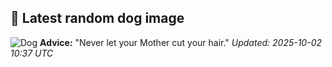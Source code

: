 ## 🐶 Latest random dog image
![Dog](https://images.dog.ceo/breeds/entlebucher/n02108000_2065.jpg)
**Advice:** "Never let your Mother cut your hair."
*Updated: 2025-10-02 10:37 UTC*
